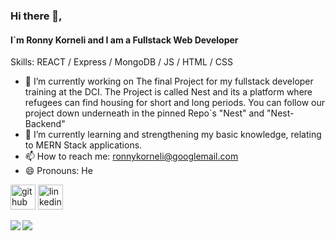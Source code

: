 


### Hi there 👋, 
#### I`m Ronny Korneli and I am a Fullstack Web Developer
Skills:   REACT / Express / MongoDB / JS / HTML / CSS



- 🔭 I’m currently working on The final Project for my fullstack developer training at the DCI.
     The Project is called Nest and its a platform where refugees can find housing for short and long periods.
     You can follow our project down underneath in the pinned Repo`s "Nest" and "Nest-Backend"
- 🌱 I’m currently learning and strengthening my basic knowledge, relating to MERN Stack applications.  
- 📫 How to reach me: ronnykorneli@googlemail.com 
- 😄 Pronouns: He 

[<img src='https://cdn.jsdelivr.net/npm/simple-icons@3.0.1/icons/github.svg' alt='github' height='40'>](https://github.com/RonnyKorneli)  [<img src='https://cdn.jsdelivr.net/npm/simple-icons@3.0.1/icons/linkedin.svg' alt='linkedin' height='40'>](https://www.linkedin.com/in/RonnyKorneli/)  

<img align="left" src="https://github-readme-stats.vercel.app/api?username=RonnyKorneli&show_icons=true&theme=cobalt" />
<img src="https://github-readme-stats.vercel.app/api/top-langs/?username=RonnyKorneli" />






